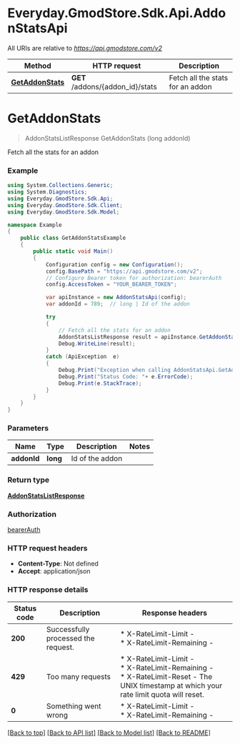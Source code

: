 # Everyday.GmodStore.Sdk.Api.AddonStatsApi

All URIs are relative to *https://api.gmodstore.com/v2*

Method | HTTP request | Description
------------- | ------------- | -------------
[**GetAddonStats**](AddonStatsApi.md#getaddonstats) | **GET** /addons/{addon_id}/stats | Fetch all the stats for an addon


<a name="getaddonstats"></a>
# **GetAddonStats**
> AddonStatsListResponse GetAddonStats (long addonId)

Fetch all the stats for an addon

### Example
```csharp
using System.Collections.Generic;
using System.Diagnostics;
using Everyday.GmodStore.Sdk.Api;
using Everyday.GmodStore.Sdk.Client;
using Everyday.GmodStore.Sdk.Model;

namespace Example
{
    public class GetAddonStatsExample
    {
        public static void Main()
        {
            Configuration config = new Configuration();
            config.BasePath = "https://api.gmodstore.com/v2";
            // Configure Bearer token for authorization: bearerAuth
            config.AccessToken = "YOUR_BEARER_TOKEN";

            var apiInstance = new AddonStatsApi(config);
            var addonId = 789;  // long | Id of the addon

            try
            {
                // Fetch all the stats for an addon
                AddonStatsListResponse result = apiInstance.GetAddonStats(addonId);
                Debug.WriteLine(result);
            }
            catch (ApiException  e)
            {
                Debug.Print("Exception when calling AddonStatsApi.GetAddonStats: " + e.Message );
                Debug.Print("Status Code: "+ e.ErrorCode);
                Debug.Print(e.StackTrace);
            }
        }
    }
}
```

### Parameters

Name | Type | Description  | Notes
------------- | ------------- | ------------- | -------------
 **addonId** | **long**| Id of the addon | 

### Return type

[**AddonStatsListResponse**](AddonStatsListResponse.md)

### Authorization

[bearerAuth](../README.md#bearerAuth)

### HTTP request headers

 - **Content-Type**: Not defined
 - **Accept**: application/json


### HTTP response details
| Status code | Description | Response headers |
|-------------|-------------|------------------|
| **200** | Successfully processed the request. |  * X-RateLimit-Limit -  <br>  * X-RateLimit-Remaining -  <br>  |
| **429** | Too many requests |  * X-RateLimit-Limit -  <br>  * X-RateLimit-Remaining -  <br>  * X-RateLimit-Reset - The UNIX timestamp at which your rate limit quota will reset. <br>  |
| **0** | Something went wrong |  * X-RateLimit-Limit -  <br>  * X-RateLimit-Remaining -  <br>  |

[[Back to top]](#) [[Back to API list]](../README.md#documentation-for-api-endpoints) [[Back to Model list]](../README.md#documentation-for-models) [[Back to README]](../README.md)

